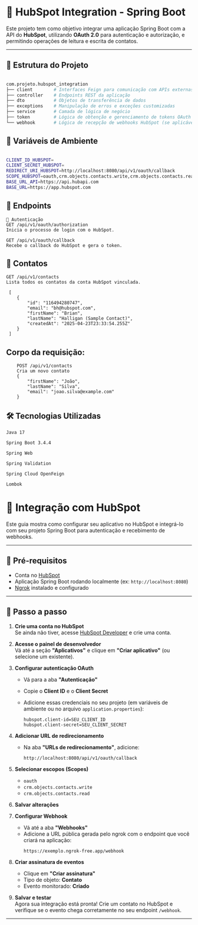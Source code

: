# 🔗 HubSpot Integration - Spring Boot

Este projeto tem como objetivo integrar uma aplicação Spring Boot com a API do **HubSpot**, utilizando **OAuth 2.0** para autenticação e autorização, e permitindo operações de leitura e escrita de contatos.

---

## 📁 Estrutura do Projeto

```bash

com.projeto.hubspot_integration
├── client        # Interfaces Feign para comunicação com APIs externas
├── controller    # Endpoints REST da aplicação
├── dto           # Objetos de transferência de dados
├── exceptions    # Manipulação de erros e exceções customizadas
├── service       # Camada de lógica de negócio
├── token         # Lógica de obtenção e gerenciamento de tokens OAuth
└── webhook       # Lógica de recepção de webhooks HubSpot (se aplicável)
```
## 📁 Variáveis de Ambiente

```bash

CLIENT_ID_HUBSPOT=
CLIENT_SECRET_HUBSPOT=
REDIRECT_URI_HUBSPOT=http://localhost:8080/api/v1/oauth/callback
SCOPE_HUBSPOT=oauth,crm.objects.contacts.write,crm.objects.contacts.read
BASE_URL_API=https://api.hubapi.com
BASE_URL=https://app.hubspot.com
```

## 📡 Endpoints
````
🔐 Autenticação
GET /api/v1/oauth/authorization
Inicia o processo de login com o HubSpot.

GET /api/v1/oauth/callback
Recebe o callback do HubSpot e gera o token.
````

## 👥 Contatos

````
GET /api/v1/contacts
Lista todos os contatos da conta HubSpot vinculada.

 [
    {
        "id": "116494280747",
        "email": "bh@hubspot.com",
        "firstName": "Brian",
        "lastName": "Halligan (Sample Contact)",
        "createdAt": "2025-04-23T23:33:54.255Z"
    }
 ]
````


## Corpo da requisição:
````
    POST /api/v1/contacts
    Cria um novo contato
    {
        "firstName": "João",
        "lastName": "Silva",
        "email": "joao.silva@example.com"
    }
````



## 🛠️ Tecnologias Utilizadas
````
Java 17

Spring Boot 3.4.4

Spring Web

Spring Validation

Spring Cloud OpenFeign

Lombok
````

# 🚀 Integração com HubSpot

Este guia mostra como configurar seu aplicativo no HubSpot e integrá-lo com seu projeto Spring Boot para autenticação e recebimento de webhooks.

---

## 🧾 Pré-requisitos

- Conta no [HubSpot](https://developers.hubspot.com/)
- Aplicação Spring Boot rodando localmente (ex: `http://localhost:8080`)
- [Ngrok](https://ngrok.com/) instalado e configurado

---

## 🔧 Passo a passo

1. **Crie uma conta no HubSpot**  
   Se ainda não tiver, acesse [HubSpot Developer](https://developers.hubspot.com/) e crie uma conta.

2. **Acesse o painel de desenvolvedor**  
   Vá até a seção **"Aplicativos"** e clique em **"Criar aplicativo"** (ou selecione um existente).

3. **Configurar autenticação OAuth**
    - Vá para a aba **"Autenticação"**
    - Copie o **Client ID** e o **Client Secret**
    - Adicione essas credenciais no seu projeto (em variáveis de ambiente ou no arquivo `application.properties`):

      ```properties
      hubspot.client-id=SEU_CLIENT_ID
      hubspot.client-secret=SEU_CLIENT_SECRET
      ```

4. **Adicionar URL de redirecionamento**
    - Na aba **"URLs de redirecionamento"**, adicione:
      ```
      http://localhost:8080/api/v1/oauth/callback
      ```

5. **Selecionar escopos (Scopes)**
    - `oauth`
    - `crm.objects.contacts.write`
    - `crm.objects.contacts.read`

6. **Salvar alterações**

7. **Configurar Webhook**
    - Vá até a aba **"Webhooks"**
    - Adicione a URL pública gerada pelo ngrok com o endpoint que você criará na aplicação:
      ```
      https://exemplo.ngrok-free.app/webhook
      ```

8. **Criar assinatura de eventos**
    - Clique em **"Criar assinatura"**
    - Tipo de objeto: **Contato**
    - Evento monitorado: **Criado**

9. **Salvar e testar**  
   Agora sua integração está pronta! Crie um contato no HubSpot e verifique se o evento chega corretamente no seu endpoint `/webhook`.

---

